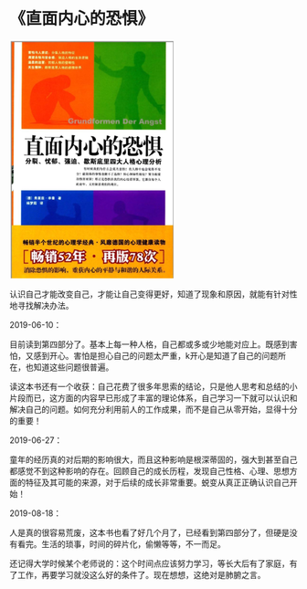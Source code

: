 # 《直面内心的恐惧》

![](../../.gitbook/assets/zhi-mian-nei-xin-de-kong-ju-little.png)

认识自己才能改变自己，才能让自己变得更好，知道了现象和原因，就能有针对性地寻找解决办法。

2019-06-10：

目前读到第四部分了。基本上每一种人格，自己都或多或少地能对应上。既感到害怕，又感到开心。害怕是担心自己的问题太严重，k开心是知道了自己的问题所在，也知道这些问题很普遍。

读这本书还有一个收获：自己花费了很多年思索的结论，只是他人思考和总结的小片段而已，这方面的内容早已形成了丰富的理论体系，自己学习一下就可以认识和解决自己的问题。如何充分利用前人的工作成果，而不是自己从零开始，显得十分的重要！

2019-06-27：

童年的经历真的对后期的影响很大，而且这种影响是根深蒂固的，强大到甚至自己都感觉不到这种影响的存在。回顾自己的成长历程，发现自己性格、心理、思想方面的特征及其可能的来源，对于后续的成长非常重要。蜕变从真正正确认识自己开始！

2019-08-18：

人是真的很容易荒废，这本书也看了好几个月了，已经看到第四部分了，但硬是没有看完。生活的琐事，时间的碎片化，偷懒等等，不一而足。

还记得大学时候某个老师说的：这个时间点应该努力学习，等长大后有了家庭，有了工作，再要学习就没这么好的条件了。现在想想，这绝对是肺腑之言。

